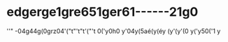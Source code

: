 # edgerge1gre651ger61------21g0
''" -04g44g(0grz04'("t"'t"t'("'t 0('y0h0 y'04y(5aé(y(éy (y'(y'(0 y('y50('1 y
